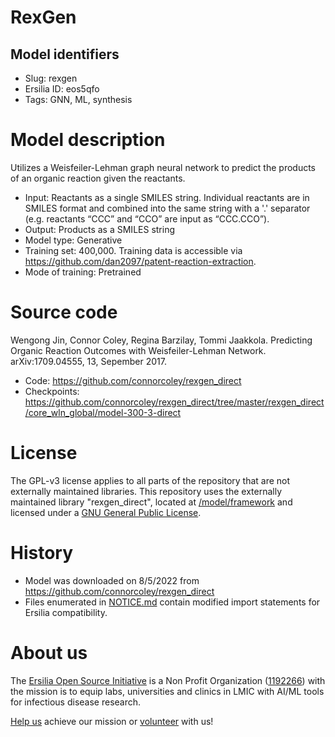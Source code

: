 # RexGen
## Model identifiers
- Slug: rexgen
- Ersilia ID: eos5qfo
- Tags: GNN, ML, synthesis

# Model description
Utilizes a Weisfeiler-Lehman graph neural network to predict the products of an organic reaction given the reactants. 
- Input: Reactants as a single SMILES string. Individual reactants are in SMILES format and combined into the same string with a '.' separator (e.g. reactants “CCC” and “CCO” are input as “CCC.CCO”). 
- Output: Products as a SMILES string
- Model type: Generative
- Training set: 400,000. Training data is accessible via https://github.com/dan2097/patent-reaction-extraction.
- Mode of training: Pretrained

# Source code
Wengong Jin, Connor Coley, Regina Barzilay, Tommi Jaakkola. Predicting Organic Reaction Outcomes with Weisfeiler-Lehman Network. arXiv:1709.04555, 13, Sepember 2017. 	

- Code: https://github.com/connorcoley/rexgen_direct
- Checkpoints: https://github.com/connorcoley/rexgen_direct/tree/master/rexgen_direct/core_wln_global/model-300-3-direct

# License
The GPL-v3 license applies to all parts of the repository that are not externally maintained libraries. This repository uses the externally maintained library "rexgen_direct", located at [/model/framework](https://github.com/ersilia-os/eos5qfo/tree/main/model/framework/rexgen_direct) and licensed under a [GNU General Public License](https://github.com/ersilia-os/eos5qfo/blob/main/model/framework/rexgen_direct/LICENSE).

# History 
- Model was downloaded on 8/5/2022 from https://github.com/connorcoley/rexgen_direct
- Files enumerated in [NOTICE.md](https://github.com/ersilia-os/eos5qfo/blob/main/model/framework/rexgen_direct/NOTICE.md) contain modified import statements for Ersilia compatibility.

# About us
The [Ersilia Open Source Initiative](https://ersilia.io) is a Non Profit Organization ([1192266](https://register-of-charities.charitycommission.gov.uk/charity-search/-/charity-details/5170657/full-print)) with the mission is to equip labs, universities and clinics in LMIC with AI/ML tools for infectious disease research.

[Help us](https://www.ersilia.io/donate) achieve our mission or [volunteer](https://www.ersilia.io/volunteer) with us!
